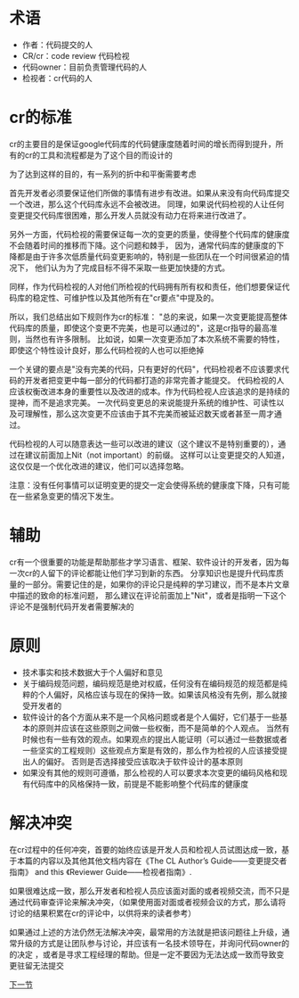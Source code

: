 # 术语
* 作者：代码提交的人
* CR/cr：code review 代码检视
* 代码owner：目前负责管理代码的人
* 检视者：cr代码的人
# cr的标准
cr的主要目的是保证google代码库的代码健康度随着时间的增长而得到提升，所有的cr的工具和流程都是为了这个目的而设计的

为了达到这样的目的，有一系列的折中和平衡需要考虑

首先开发者必须要保证他们所做的事情有进步有改进。如果从来没有向代码库提交一个改进，那么这个代码库永远不会被改进。
同理，如果说代码检视的人让任何变更提交代码库很困难，那么开发人员就没有动力在将来进行改进了。

另外一方面，代码检视的需要保证每一次的变更的质量，使得整个代码库的健康度不会随着时间的推移而下降。这个问题和棘手，
因为，通常代码库的健康度的下降都是由于许多次低质量代码变更影响的，特别是一些团队在一个时间很紧迫的情况下，
他们认为为了完成目标不得不采取一些更加快捷的方式。

同样，作为代码检视的人对他们所检视的代码拥有所有权和责任，他们想要保证代码库的稳定性、可维护性以及其他所有在"cr要点"中提及的。

所以，我们总结出如下规则作为cr的标准：
"总的来说，如果一次变更能提高整体代码库的质量，即使这个变更不完美，也是可以通过的"，这是cr指导的最高准则，当然也有许多限制。
比如说，如果一次变更添加了本次系统不需要的特性，即使这个特性设计良好，那么代码检视的人也可以拒绝掉

一个关键的要点是"没有完美的代码，只有更好的代码"，代码检视者不应该要求代码的开发者把变更中每一部分的代码都打造的非常完善才能提交。
代码检视的人应该权衡改进本身的重要性以及改进的成本。作为代码检视人应该追求的是持续的提神，而不是追求完美。
一次代码变更总的来说能提升系统的维护性、可读性以及可理解性，那么这次变更不应该由于其不完美而被延迟数天或者甚至一周才通过。

代码检视的人可以随意表达一些可以改进的建议（这个建议不是特别重要的），通过在建议前面加上Nit（not important）的前缀。
这样可以让变更提交的人知道，这仅仅是一个优化改进的建议，他们可以选择忽略。

注意：没有任何事情可以证明变更的提交一定会使得系统的健康度下降，只有可能在一些紧急变更的情况下发生。

# 辅助
cr有一个很重要的功能是帮助那些才学习语言、框架、软件设计的开发者，因为每一次cr的人留下的评论都能让他们学习到新的东西。
分享知识也是提升代码库质量的一部分。需要记住的是，如果你的评论只是纯粹的学习建议，而不是本片文章中描述的致命的标准问题，
那么建议在评论前面加上"Nit"，或者是指明一下这个评论不是强制代码开发者需要解决的

# 原则
* 技术事实和技术数据大于个人偏好和意见
* 关于编码规范问题，编码规范是绝对权威，任何没有在编码规范的规范都是纯粹的个人偏好，风格应该与现在的保持一致。如果该风格没有先例，那么就接受开发者的
* 软件设计的各个方面从来不是一个风格问题或者是个人偏好，它们基于一些基本的原则并应该在这些原则之间做一些权衡，而不是简单的个人观点。
当然有时候也有一些有效的观点。如果观点的提出人能证明（可以通过一些数据或者一些坚实的工程规则）这些观点方案是有效的，那么作为检视的人应该接受提出人的偏好。
否则是否选择接受应该取决于软件设计的基本原则
* 如果没有其他的规则可遵循，那么检视的人可以要求本次变更的编码风格和现有代码库中的风格保持一致，前提是不能影响整个代码库的健康度

# 解决冲突
在cr过程中的任何冲突，首要的始终应该是开发人员和检视人员试图达成一致，基于本篇的内容以及其他其他文档内容在《The CL Author’s Guide——变更提交者指南》 and this 《Reviewer Guide——检视者指南》.

如果很难达成一致，那么开发者和检视人员应该面对面的或者视频交流，而不只是通过代码审查评论来解决冲突，（如果使用面对面或者视频会议的方式，那么请将讨论的结果积累在cr的评论中，以供将来的读者参考）

如果通过上述的方法仍然无法解决冲突，最常用的方法就是把该问题往上升级，通常升级的方式是让团队参与讨论，并应该有一名技术领导在，并询问代码owner的的决定
，或者是寻求工程经理的帮助。但是一定不要因为无法达成一致而导致变更驻留无法提交

[下一节](在cr过程中需要关注哪些点)